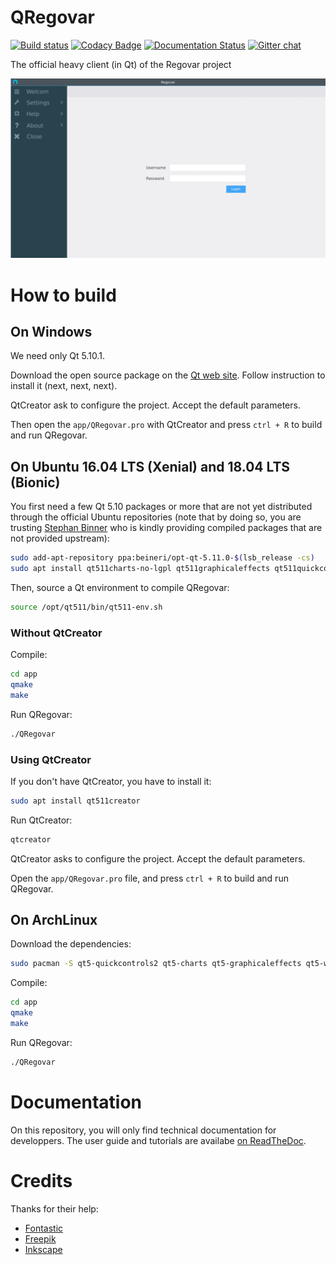 # QRegovar


[![Build status](https://ci.appveyor.com/api/projects/status/275xv8xawf4hn199?svg=true)](https://ci.appveyor.com/project/ikit/qregovar) [![Codacy Badge](https://api.codacy.com/project/badge/Grade/ec9575b135cb4479ac10866799b00e63)](https://www.codacy.com/app/olivier_6/QRegovar?utm_source=github.com&amp;utm_medium=referral&amp;utm_content=REGOVAR/QRegovar&amp;utm_campaign=Badge_Grade) [![Documentation Status](https://readthedocs.org/projects/qregovar/badge/?version=latest)](https://readthedocs.org/projects/qregovar/) [![Gitter chat](https://badges.gitter.im/gitterHQ/gitter.png)](https://gitter.im/labsquare/Regovar)

The official heavy client (in Qt) of the Regovar project

![mokcup](https://raw.githubusercontent.com/REGOVAR/QRegovar/781c155b1a0d640f757ea5677d223f3d9e347ab7/docs/mockup/mockup.gif)

# How to build

## On Windows

We need only Qt 5.10.1.

Download the open source package on the [Qt web site](https://www.qt.io/download). Follow instruction to install it (next, next, next). 

QtCreator ask to configure the project. Accept the default parameters.

Then open the `app/QRegovar.pro` with QtCreator and press `ctrl + R` to build and run QRegovar.

## On Ubuntu 16.04 LTS (Xenial) and 18.04 LTS (Bionic)

You first need a few Qt 5.10 packages or more that are not yet distributed through the official Ubuntu repositories (note that by doing so, you are trusting [Stephan Binner](https://launchpad.net/~beineri) who is kindly providing compiled packages that are not provided upstream):

```sh
sudo add-apt-repository ppa:beineri/opt-qt-5.11.0-$(lsb_release -cs)
sudo apt install qt511charts-no-lgpl qt511graphicaleffects qt511quickcontrols qt511quickcontrols2 qt511websockets
```

Then, source a Qt environment to compile QRegovar:

```sh
source /opt/qt511/bin/qt511-env.sh
```


### Without QtCreator

Compile:

```sh
cd app
qmake
make
```

Run QRegovar:

```sh
./QRegovar
```

### Using QtCreator

If you don't have QtCreator, you have to install it:

```sh
sudo apt install qt511creator
```

Run QtCreator:

```sh
qtcreator
```

QtCreator asks to configure the project. Accept the default parameters.

Open the `app/QRegovar.pro` file, and press `ctrl + R` to build and run QRegovar.

## On ArchLinux

Download the dependencies:

```sh
sudo pacman -S qt5-quickcontrols2 qt5-charts qt5-graphicaleffects qt5-websockets
```

Compile:

```sh
cd app
qmake
make
```

Run QRegovar:

```sh
./QRegovar
```

# Documentation

On this repository, you will only find technical documentation for developpers. The user guide and tutorials are availabe [on ReadTheDoc](https://regovar.readthedocs.io/fr/latest/).

# Credits

Thanks for their help:

 * [Fontastic](http://app.fontastic.me/)
 * [Freepik](https://www.flaticon.com/)
 * [Inkscape](https://inkscape.org/en/)
